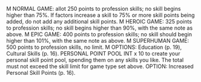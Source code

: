 M NORMAL GAME: allot 250 points to profession skills; no skill begins higher than 75%. If factors increase a skill to
75% or more skill points being added, do not add any additional skill points.
M HEROIC GAME: 325 points to profession skills; no skill begins higher than 90%, with the same note as above.
M EPIC GAME: 400 points to profession skills; no skill should begin higher than 101%, with the same note as above.
M SUPERHUMAN GAME: 500 points to profession skills, no limit.
M OPTIONS: Education (p. 19), Cultural Skills (p. 16).
PERSONAL POINT POOL
INT x 10 to create your personal skill point pool, spending them on any skills you like. The total must not exceed the skill limit for game type set above.
OPTION: Increased Personal Skill Points (p. 16).